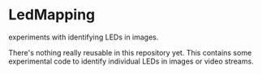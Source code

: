 # LedMapping
experiments with identifying LEDs in images.

There's nothing really reusable in this repository yet. This contains some experimental code to identify individual LEDs in images or video streams.
